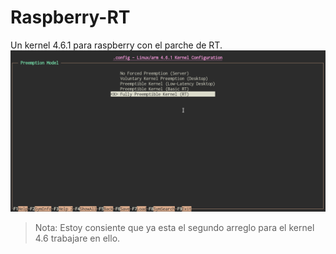 # Raspberry-RT
Un kernel 4.6.1 para raspberry con el parche de RT.
![Raspberry RT](Imagen.png)

> Nota: 
Estoy consiente que ya esta el segundo arreglo  para el kernel 4.6 trabajare en ello.
